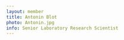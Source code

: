 ```yaml
---
layout: member
title: Antonin Blot
photo: Antonin.jpg
info: Senior Laboratory Research Scientist
---
```

